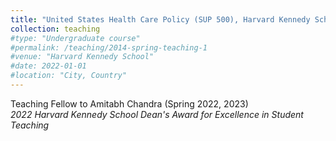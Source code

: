 ```yaml
---
title: "United States Health Care Policy (SUP 500), Harvard Kennedy School"
collection: teaching
#type: "Undergraduate course"
#permalink: /teaching/2014-spring-teaching-1
#venue: "Harvard Kennedy School"
#date: 2022-01-01
#location: "City, Country"
---
```


Teaching Fellow to Amitabh Chandra (Spring 2022, 2023)<br>
<i>2022 Harvard Kennedy School Dean's Award for Excellence in Student Teaching<i>


